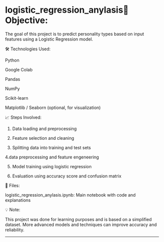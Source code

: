 # logistic_regression_anylasis📌 Objective:

The goal of this project is to predict personality types based on input features using a Logistic Regression model.

🛠 Technologies Used:

Python

Google Colab

Pandas

NumPy

Scikit-learn

Matplotlib / Seaborn (optional, for visualization)


📈 Steps Involved:

1. Data loading and preprocessing


2. Feature selection and cleaning


3. Splitting data into training and test sets

4.data preprocessing and feature engeneering 

5. Model training using logistic regression


5. Evaluation using accuracy score and confusion matrix



📁 Files:

logistic_regression_anylasis.ipynb: Main notebook with code and explanations


💡 Note:

This project was done for learning purposes and is based on a simplified dataset. More advanced models and techniques can improve accuracy and reliability.


---
